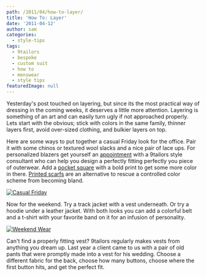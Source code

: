 ```yaml
---
path: /2011/04/how-to-layer/
title: 'How To: Layer'
date: '2011-04-12'
author: sam
categories:
  - style-tips
tags:
  - 9tailors
  - bespoke
  - custom suit
  - how to
  - menswear
  - style tips
featuredImage: null
---
```

Yesterday's post touched on layering, but since its the most practical way of dressing in the coming weeks, it deserves a little more attention. Layering is something of an art and can easily turn ugly if not approached properly. Lets start with the obvious; stick with colors in the same family, thinner layers first, avoid over-sized clothing, and bulkier layers on top.

Here are some ways to put together a casual Friday look for the office. Pair it with some chinos or textured wool slacks and a nice pair of lace ups. For personalized blazers get yourself an [appointment](http://9tailors.com/pages/customer_service/appointments) with a 9tailors style consultant who can help you design a perfectly fitting perfectly you piece of outerwear. Add a [pocket square](http://2011/02/wednesdays-get-this.html) with a bold print to get some more color in there. [Printed scarfs](http://2011/02/try-it-out-scarf.html) are an alternative to rescue a controlled color scheme from becoming bland.

[![Casual Friday](http://www.polyvore.com/cgi/img-set/BQcDAAAAAwoDanBnAAAABC5vdXQKFklwWUtfckJrNEJHY1VUbjZzSXlWV3cAAAACaWQKAWUAAAAEc2l6ZQ.jpg "Casual Friday")](http://www.polyvore.com/casual_friday/set?.mid=embed&id=30318814)

Now for the weekend. Try a track jacket with a vest underneath. Or try a hoodie under a leather jacket. With both looks you can add a colorful belt and a t-shirt with your favorite band on it for an infusion of personality.

[![Weekend Wear](http://www.polyvore.com/cgi/img-set/BQcDAAAAAwoDanBnAAAABC5vdXQKFldnRVpUYkZrNEJHZVl5cVJWWDJsVWcAAAACaWQKAWUAAAAEc2l6ZQ.jpg "Weekend Wear")](http://www.polyvore.com/weekend_wear/set?.embedder=2220185&.mid=embed&id=30318875)

Can't find a properly fitting vest? 9tailors regularly makes vests from anything you dream up. Last year a client came to us with a pair of old pants that were promptly made into a vest for his wedding. Choose a different fabric for the back, choose how many buttons, choose where the first button hits, and get the perfect fit.